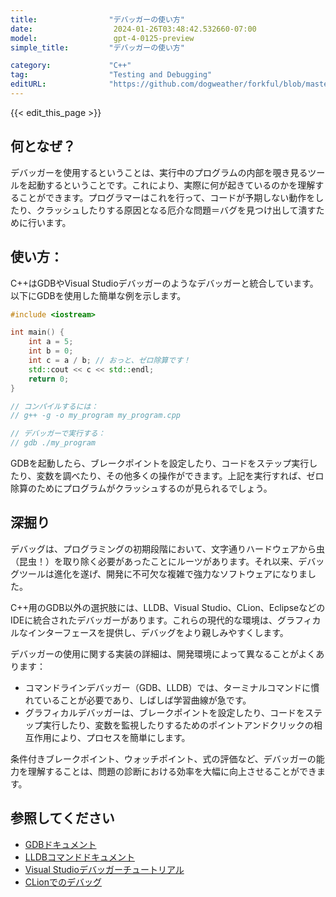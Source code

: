 ```yaml
---
title:                "デバッガーの使い方"
date:                  2024-01-26T03:48:42.532660-07:00
model:                 gpt-4-0125-preview
simple_title:         "デバッガーの使い方"

category:             "C++"
tag:                  "Testing and Debugging"
editURL:              "https://github.com/dogweather/forkful/blob/master/content/ja/cpp/using-a-debugger.md"
---
```


{{< edit_this_page >}}

## 何となぜ？
デバッガーを使用するということは、実行中のプログラムの内部を覗き見るツールを起動するということです。これにより、実際に何が起きているのかを理解することができます。プログラマーはこれを行って、コードが予期しない動作をしたり、クラッシュしたりする原因となる厄介な問題＝バグを見つけ出して潰すために行います。

## 使い方：
C++はGDBやVisual Studioデバッガーのようなデバッガーと統合しています。以下にGDBを使用した簡単な例を示します。

```C++
#include <iostream>

int main() {
    int a = 5;
    int b = 0;
    int c = a / b; // おっと、ゼロ除算です！
    std::cout << c << std::endl;
    return 0;
}

// コンパイルするには：
// g++ -g -o my_program my_program.cpp

// デバッガーで実行する：
// gdb ./my_program
```

GDBを起動したら、ブレークポイントを設定したり、コードをステップ実行したり、変数を調べたり、その他多くの操作ができます。上記を実行すれば、ゼロ除算のためにプログラムがクラッシュするのが見られるでしょう。

## 深掘り
デバッグは、プログラミングの初期段階において、文字通りハードウェアから虫（昆虫！）を取り除く必要があったことにルーツがあります。それ以来、デバッグツールは進化を遂げ、開発に不可欠な複雑で強力なソフトウェアになりました。

C++用のGDB以外の選択肢には、LLDB、Visual Studio、CLion、EclipseなどのIDEに統合されたデバッガーがあります。これらの現代的な環境は、グラフィカルなインターフェースを提供し、デバッグをより親しみやすくします。

デバッガーの使用に関する実装の詳細は、開発環境によって異なることがよくあります：

- コマンドラインデバッガー（GDB、LLDB）では、ターミナルコマンドに慣れていることが必要であり、しばしば学習曲線が急です。
- グラフィカルデバッガーは、ブレークポイントを設定したり、コードをステップ実行したり、変数を監視したりするためのポイントアンドクリックの相互作用により、プロセスを簡単にします。

条件付きブレークポイント、ウォッチポイント、式の評価など、デバッガーの能力を理解することは、問題の診断における効率を大幅に向上させることができます。

## 参照してください
- [GDBドキュメント](https://www.gnu.org/software/gdb/documentation/)
- [LLDBコマンドドキュメント](https://lldb.llvm.org/use/map.html)
- [Visual Studioデバッガーチュートリアル](https://docs.microsoft.com/ja-jp/visualstudio/debugger/debugger-feature-tour)
- [CLionでのデバッグ](https://www.jetbrains.com/help/clion/debugging-code.html)
